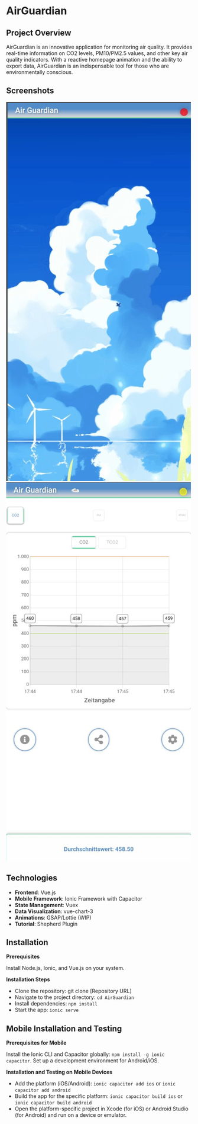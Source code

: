 # **AirGuardian**

## **Project Overview**

AirGuardian is an innovative application for monitoring air quality. It provides real-time information on CO2 levels, PM10/PM2.5 values, and other key air quality indicators. With a reactive homepage animation and the ability to export data, AirGuardian is an indispensable tool for those who are environmentally conscious.

## **Screenshots**

![Startseite](resources/homepage.png)
![Homepage](resources/diagram.png)

## **Technologies**

- **Frontend**: Vue.js
- **Mobile** **Framework**: Ionic Framework with Capacitor
- **State Management**: Vuex
- **Data Visualization**: vue-chart-3
- **Animations**: GSAP/Lottie (WIP)
- **Tutorial**: Shepherd Plugin


## **Installation**
**Prerequisites**

Install Node.js, Ionic, and Vue.js on your system.

**Installation Steps**

- Clone the repository: git clone [Repository URL]
- Navigate to the project directory: `cd AirGuardian`
- Install dependencies: `npm install`
- Start the app: ```ionic serve```


## **Mobile Installation and Testing**
**Prerequisites for Mobile**

Install the Ionic CLI and Capacitor globally: `npm install -g ionic capacitor`.
Set up a development environment for Android/iOS.

**Installation and Testing on Mobile Devices**

- Add the platform (iOS/Android): `ionic capacitor add ios` or `ionic capacitor add android`
- Build the app for the specific platform: `ionic capacitor build ios` or `ionic capacitor build android`
- Open the platform-specific project in Xcode (for iOS) or Android Studio (for Android) and run on a device or emulator.
